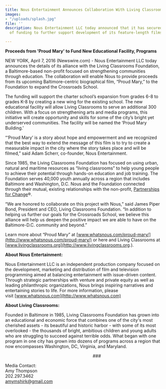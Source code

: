 ```yaml
---
title: Nous Entertainment Announces Collaboration With Living Classrooms Foundation
images:
- "/uploads/splash.jpg"
file: ''
description: Nous Entertainment LLC today announced that it has secured a third round
  of funding to further support development of its feature-length films

---
```

**Proceeds from 'Proud Mary' to Fund New Educational Facility, Programs**

NEW YORK, April 7, 2016 (Newswire.com) - ​​Nous Entertainment LLC today announces the details of its alliance with the Living Classrooms Foundation, a Baltimore-based non-profit focused on strengthening communities through education. The collaboration will enable Nous to provide proceeds from its upcoming Baltimore-centric biographical film, “Proud Mary,” to the Foundation to expand the Crossroads School.

The funding will support the charter school’s expansion from grades 6-8 to grades K-8 by creating a new wing for the existing school. The new educational facility will allow Living Classrooms to serve an additional 300 children. With a focus on strengthening arts and media programs, this initiative will create opportunity and skills for some of the city’s bright yet underserved communities. The facility will be named the ‘Proud Mary Building.’

“‘Proud Mary’ is a story about hope and empowerment and we recognized that the best way to extend the message of this film is to try to create a measurable impact in the city where the story takes place and will be filmed,” said Adam Scherr, co-founder, Nous Entertainment.

Since 1985, the Living Classrooms Foundation has focused on using urban, natural and maritime resources as “living classrooms” to help young people to achieve their potential through hands-on education and job training. The Foundation serves 40,000 youth annually across a region that includes Baltimore and Washington, D.C. Nous and the Foundation connected through their mutual, existing relationships with the non-profit,&nbsp;[Partnerships for Change](http://www.partnershipsforchange.com/)&reg;.

“We are honored to collaborate on this project with Nous,” said James Piper Bond, President and CEO, Living Classrooms Foundation. “In addition to helping us further our goals for the Crossroads School, we believe this alliance will help us deepen the positive impact we are able to have on the Baltimore-D.C. community and beyond.”

Learn more about “Proud Mary” at [www.whatsnous.com/proud-mary/](http://www.whatsnous.com/proud-mary/) or here and Living Classrooms at [www.livingclassrooms.org](http://www.livingclassrooms.org.).

**About Nous Entertainment:**

Nous Entertainment LLC is an independent production company focused on the development, marketing and distribution of film and television programming aimed at balancing entertainment with issue-driven content. Through strategic partnerships with venture and private equity as well as leading philanthropic organizations, Nous brings inspiring narratives and entertaining stories to life. For more information, please visit&nbsp;[www.whatsnous.com](http://www.whatsnous.com)

**About Living Classrooms:**

Founded in Baltimore in 1985, Living Classrooms Foundation has grown into an educational and economic force that combines one of the city's most cherished assets - its beautiful and historic harbor - with some of its most overlooked - the thousands of bright, ambitious children and young adults who are struggling to succeed against terrible odds. What began with one program in one city has grown into dozens of programs across a region that now encompasses Washington, DC, Virginia, and Maryland.

&nbsp; &nbsp; &nbsp; &nbsp; &nbsp; &nbsp; &nbsp; &nbsp; &nbsp; &nbsp; &nbsp; &nbsp; &nbsp; &nbsp; &nbsp; &nbsp; &nbsp; &nbsp; &nbsp; &nbsp; &nbsp; &nbsp; &nbsp; &nbsp; &nbsp; &nbsp; &nbsp; &nbsp; &nbsp; &nbsp; &nbsp; &nbsp; &nbsp; &nbsp; &nbsp; &nbsp; ###

Media Contact: &nbsp; &nbsp; &nbsp; &nbsp;&nbsp;
<br>Amy Thompson
<br>202.297.3462
<br>[amymshirk@gmail.com](javascript:void(location.href='mailto:'+String.fromCharCode(97,109,121,109,115,104,105,114,107,64,103,109,97,105,108,46,99,111,109)))&nbsp; &nbsp;
